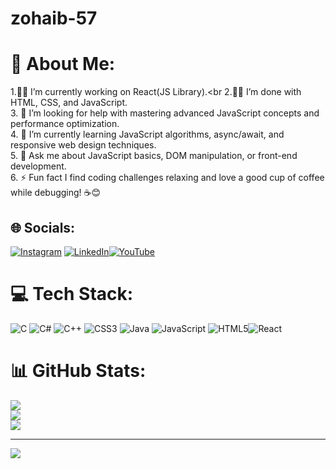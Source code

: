 # zohaib-57
# 💫 About Me:
 1.🧑‍💻 I’m currently working on React(JS Library).<br
  2.🧑‍💻 I’m done with HTML, CSS, and JavaScript.<br>3. 👐 I’m looking for help with mastering advanced JavaScript concepts and performance optimization.<br>4. 🌱 I’m currently learning JavaScript algorithms, async/await, and responsive web design techniques.<br>5. 💬 Ask me about JavaScript basics, DOM manipulation, or front-end development.<br>6. ⚡ Fun fact  I find  coding challenges  relaxing and love a good cup of coffee  while debugging! ☕😊


## 🌐 Socials:
[![Instagram](https://img.shields.io/badge/Instagram-%23E4405F.svg?logo=Instagram&logoColor=white)](https://instagram.com/bugsquashers1.0) [![LinkedIn](https://img.shields.io/badge/LinkedIn-%230077B5.svg?logo=linkedin&logoColor=white)](https://www.linkedin.com/in/muhammad-zohaib-abbas%F0%9F%87%B5%F0%9F%87%B8-bb79b72b2?utm_source=share&utm_campaign=share_via&utm_content=profile&utm_medium=android_app)[![YouTube](https://img.shields.io/badge/YouTube-%23FF0000.svg?logo=YouTube&logoColor=white)](https://www.youtube.com/@Bug-squashers-24)


# 💻 Tech Stack:
![C](https://img.shields.io/badge/c-%2300599C.svg?style=for-the-badge&logo=c&logoColor=white) ![C#](https://img.shields.io/badge/c%23-%23239120.svg?style=for-the-badge&logo=csharp&logoColor=white) ![C++](https://img.shields.io/badge/c++-%2300599C.svg?style=for-the-badge&logo=c%2B%2B&logoColor=white) ![CSS3](https://img.shields.io/badge/css3-%231572B6.svg?style=for-the-badge&logo=css3&logoColor=white) ![Java](https://img.shields.io/badge/java-%23ED8B00.svg?style=for-the-badge&logo=openjdk&logoColor=white) ![JavaScript](https://img.shields.io/badge/javascript-%23323330.svg?style=for-the-badge&logo=javascript&logoColor=%23F7DF1E) ![HTML5](https://img.shields.io/badge/html5-%23E34F26.svg?style=for-the-badge&logo=html5&logoColor=white)![React](https://img.shields.io/badge/react-%2361DAFB.svg?style=for-the-badge&logo=react&logoColor=white)

# 📊 GitHub Stats:
![](https://github-readme-stats.vercel.app/api?username=zohaib-57&theme=onedark&hide_border=false&include_all_commits=true&count_private=true)<br/>
![](https://github-readme-streak-stats.herokuapp.com/?user=zohaib-57&theme=onedark&hide_border=false)<br/>
![](https://github-readme-stats.vercel.app/api/top-langs/?username=zohaib-57&theme=onedark&hide_border=false&include_all_commits=true&count_private=true&layout=compact)

---
[![](https://visitcount.itsvg.in/api?id=zohaib-57&icon=0&color=0)](https://visitcount.itsvg.in)

<!-- Proudly created with GPRM ( https://gprm.itsvg.in ) -->
